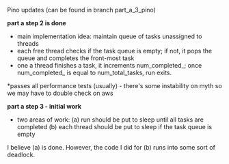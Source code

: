Pino updates (can be found in branch part_a_3_pino)

**part a step 2 is done**
- main implementation idea: maintain queue of tasks unassigned to threads
- each free thread checks if the task queue is empty; if not, it pops the queue and completes the front-most task
- one a thread finishes a task, it increments num_completed_; once num_completed_ is equal to num_total_tasks, run exits.

*passes all performance tests (usually) - there's some instability on myth so we may have to double check on aws

**part a step 3 - initial work**
- two areas of work:
 (a) run should be put to sleep until all tasks are completed
(b) each thread should be put to sleep if the task queue is empty

I believe (a) is done. However, the code I did for (b) runs into some sort of deadlock.

